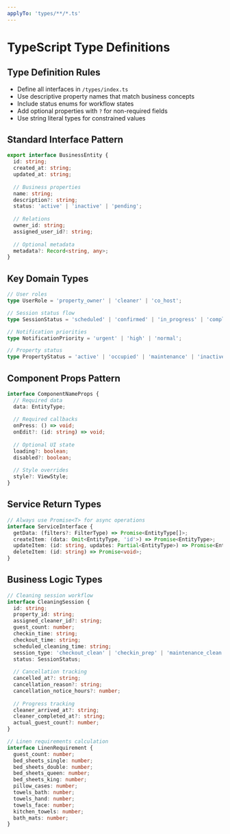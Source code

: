 ```yaml
---
applyTo: 'types/**/*.ts'
---
```


# TypeScript Type Definitions

## Type Definition Rules

- Define all interfaces in `/types/index.ts`
- Use descriptive property names that match business concepts
- Include status enums for workflow states
- Add optional properties with `?` for non-required fields
- Use string literal types for constrained values

## Standard Interface Pattern

```typescript
export interface BusinessEntity {
  id: string;
  created_at: string;
  updated_at: string;
  
  // Business properties
  name: string;
  description?: string;
  status: 'active' | 'inactive' | 'pending';
  
  // Relations
  owner_id: string;
  assigned_user_id?: string;
  
  // Optional metadata
  metadata?: Record<string, any>;
}
```

## Key Domain Types

```typescript
// User roles
type UserRole = 'property_owner' | 'cleaner' | 'co_host';

// Session status flow
type SessionStatus = 'scheduled' | 'confirmed' | 'in_progress' | 'completed' | 'cancelled';

// Notification priorities
type NotificationPriority = 'urgent' | 'high' | 'normal';

// Property status
type PropertyStatus = 'active' | 'occupied' | 'maintenance' | 'inactive';
```

## Component Props Pattern

```typescript
interface ComponentNameProps {
  // Required data
  data: EntityType;
  
  // Required callbacks
  onPress: () => void;
  onEdit?: (id: string) => void;
  
  // Optional UI state
  loading?: boolean;
  disabled?: boolean;
  
  // Style overrides
  style?: ViewStyle;
}
```

## Service Return Types

```typescript
// Always use Promise<T> for async operations
interface ServiceInterface {
  getData: (filters?: FilterType) => Promise<EntityType[]>;
  createItem: (data: Omit<EntityType, 'id'>) => Promise<EntityType>;
  updateItem: (id: string, updates: Partial<EntityType>) => Promise<EntityType>;
  deleteItem: (id: string) => Promise<void>;
}
```

## Business Logic Types

```typescript
// Cleaning session workflow
interface CleaningSession {
  id: string;
  property_id: string;
  assigned_cleaner_id?: string;
  guest_count: number;
  checkin_time: string;
  checkout_time: string;
  scheduled_cleaning_time: string;
  session_type: 'checkout_clean' | 'checkin_prep' | 'maintenance_clean';
  status: SessionStatus;
  
  // Cancellation tracking
  cancelled_at?: string;
  cancellation_reason?: string;
  cancellation_notice_hours?: number;
  
  // Progress tracking
  cleaner_arrived_at?: string;
  cleaner_completed_at?: string;
  actual_guest_count?: number;
}

// Linen requirements calculation
interface LinenRequirement {
  guest_count: number;
  bed_sheets_single: number;
  bed_sheets_double: number;
  bed_sheets_queen: number;
  bed_sheets_king: number;
  pillow_cases: number;
  towels_bath: number;
  towels_hand: number;
  towels_face: number;
  kitchen_towels: number;
  bath_mats: number;
}
```
